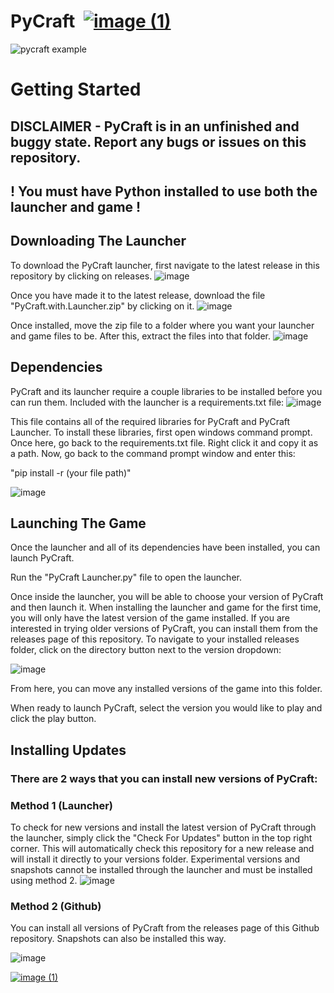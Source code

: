 # PyCraft  [![image (1)](https://github.com/user-attachments/assets/e33b8c6c-f91b-4b44-a8cd-57c666d5c0a4)](https://discord.gg/HzUkS2kUTq)
![pycraft example](https://github.com/user-attachments/assets/e91db23b-e1dd-4d8e-8852-01662b17e570)
# Getting Started
## DISCLAIMER - PyCraft is in an unfinished and buggy state. Report any bugs or issues on this repository.
## ! You must have Python installed to use both the launcher and game !
## Downloading The Launcher

To download the PyCraft launcher, first navigate to the latest release in this repository by clicking on releases.
![image](https://github.com/user-attachments/assets/fdebb35d-b458-4635-bdf6-c58d3ec5a6cc)

Once you have made it to the latest release, download the file "PyCraft.with.Launcher.zip" by clicking on it.
![image](https://github.com/user-attachments/assets/c070ebf7-b0bf-4b04-b177-9f1686b058b1)

Once installed, move the zip file to a folder where you want your launcher and game files to be. After this, extract the files into that folder.
![image](https://github.com/user-attachments/assets/a46e4417-bfba-40e1-baf3-8f3fc50c0f5b)

## Dependencies
PyCraft and its launcher require a couple libraries to be installed before you can run them. Included with the launcher is a requirements.txt file:
![image](https://github.com/user-attachments/assets/903b9aab-e5b1-4375-9648-a45d719c4c40)

This file contains all of the required libraries for PyCraft and PyCraft Launcher. To install these libraries, first open windows command prompt. Once here, go back to the requirements.txt file. Right click it and copy it as a path. Now, go back to the command prompt window and enter this:

"pip install -r (your file path)"

![image](https://github.com/user-attachments/assets/290ed4c0-f28d-4901-b351-8f11937558ae)

## Launching The Game
Once the launcher and all of its dependencies have been installed, you can launch PyCraft.

Run the "PyCraft Launcher.py" file to open the launcher.

Once inside the launcher, you will be able to choose your version of PyCraft and then launch it. When installing the launcher and game for the first time, you will only have the latest version of the game installed. If you are interested in trying older versions of PyCraft, you can install them from the releases page of this repository. To navigate to your installed releases folder, click on the directory button next to the version dropdown:

![image](https://github.com/user-attachments/assets/be3b8c64-072d-43fb-bb74-1a51e6dab693)

From here, you can move any installed versions of the game into this folder.

When ready to launch PyCraft, select the version you would like to play and click the play button.

## Installing Updates
### There are 2 ways that you can install new versions of PyCraft:

### Method 1 (Launcher)
To check for new versions and install the latest version of PyCraft through the launcher, simply click the "Check For Updates" button in the top right corner. This will automatically check this repository for a new release and will install it directly to your versions folder. Experimental versions and snapshots cannot be installed through the launcher and must be installed using method 2.
![image](https://github.com/user-attachments/assets/f829d143-ba35-4db7-bb79-3819ab52d88e)
### Method 2 (Github)
You can install all versions of PyCraft from the releases page of this Github repository. Snapshots can also be installed this way.

![image](https://github.com/user-attachments/assets/35b3051f-0cc3-4076-9c24-faa15e7f2976)


[![image (1)](https://github.com/user-attachments/assets/e33b8c6c-f91b-4b44-a8cd-57c666d5c0a4)](https://discord.com)

